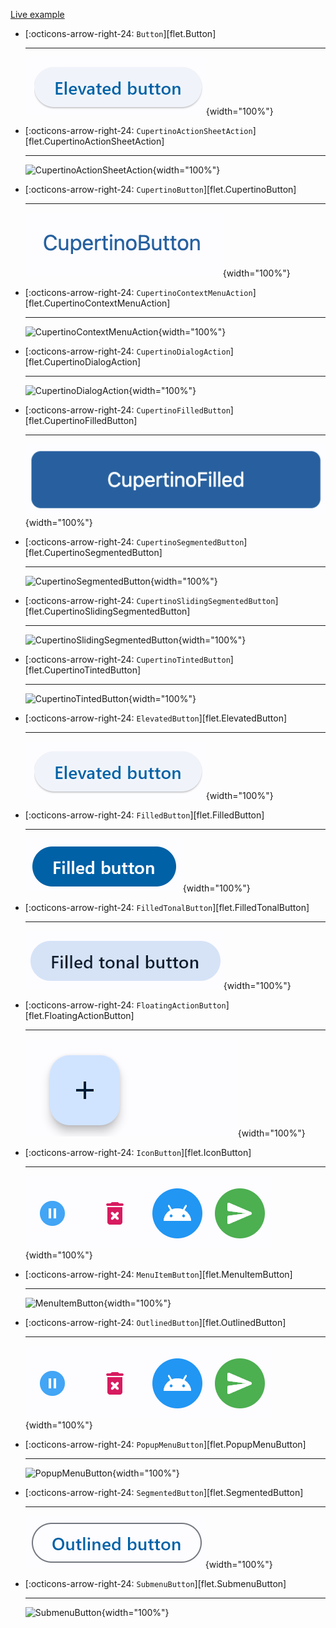 [Live example](https://flet-controls-gallery.fly.dev/buttons)

<div class="grid cards" markdown>

-   [:octicons-arrow-right-24: `Button`][flet.Button]
    
    ---
    ![Button](https://raw.githubusercontent.com/flet-dev/examples/v1-docs/python/controls/buttons/media/elevated-button.png){width="100%"}

-   [:octicons-arrow-right-24: `CupertinoActionSheetAction`][flet.CupertinoActionSheetAction]
    
    ---
    ![CupertinoActionSheetAction](https://raw.githubusercontent.com/flet-dev/examples/v1-docs/python/controls/buttons/media/cupertino-action-sheet-action.png){width="100%"}

-   [:octicons-arrow-right-24: `CupertinoButton`][flet.CupertinoButton]
    
    ---
    ![CupertinoButton](https://raw.githubusercontent.com/flet-dev/examples/v1-docs/python/controls/buttons/media/cupertino-button.png){width="100%"}

-   [:octicons-arrow-right-24: `CupertinoContextMenuAction`][flet.CupertinoContextMenuAction]
    
    ---
    ![CupertinoContextMenuAction](https://raw.githubusercontent.com/flet-dev/examples/v1-docs/python/controls/buttons/media/cupertino-context-menu-action.png){width="100%"}

-   [:octicons-arrow-right-24: `CupertinoDialogAction`][flet.CupertinoDialogAction]
    
    ---
    ![CupertinoDialogAction](https://raw.githubusercontent.com/flet-dev/examples/v1-docs/python/controls/buttons/media/cupertino-dialog-action.png){width="100%"}

-   [:octicons-arrow-right-24: `CupertinoFilledButton`][flet.CupertinoFilledButton]
    
    ---
    ![CupertinoFilledButton](https://raw.githubusercontent.com/flet-dev/examples/v1-docs/python/controls/buttons/media/cupertino-filled-button.png){width="100%"}

-   [:octicons-arrow-right-24: `CupertinoSegmentedButton`][flet.CupertinoSegmentedButton]
    
    ---
    ![CupertinoSegmentedButton](https://raw.githubusercontent.com/flet-dev/examples/v1-docs/python/controls/buttons/media/cupertino-segmented-button.png){width="100%"}

-   [:octicons-arrow-right-24: `CupertinoSlidingSegmentedButton`][flet.CupertinoSlidingSegmentedButton]
    
    ---
    ![CupertinoSlidingSegmentedButton](https://raw.githubusercontent.com/flet-dev/examples/v1-docs/python/controls/buttons/media/cupertino-sliding-segmented-button.png){width="100%"}

-   [:octicons-arrow-right-24: `CupertinoTintedButton`][flet.CupertinoTintedButton]
    
    ---
    ![CupertinoTintedButton](https://raw.githubusercontent.com/flet-dev/examples/v1-docs/python/controls/buttons/media/cupertino-tinted-button.png){width="100%"}

-   [:octicons-arrow-right-24: `ElevatedButton`][flet.ElevatedButton]
    
    ---
    ![ElevatedButton](https://raw.githubusercontent.com/flet-dev/examples/v1-docs/python/controls/buttons/media/elevated-button.png){width="100%"}

-   [:octicons-arrow-right-24: `FilledButton`][flet.FilledButton]
    
    ---
    ![FilledButton](https://raw.githubusercontent.com/flet-dev/examples/v1-docs/python/controls/buttons/media/filled-button.png){width="100%"}

-   [:octicons-arrow-right-24: `FilledTonalButton`][flet.FilledTonalButton]
    
    ---
    ![FilledTonalButton](https://raw.githubusercontent.com/flet-dev/examples/v1-docs/python/controls/buttons/media/filled-tonal-button.png){width="100%"}

-   [:octicons-arrow-right-24: `FloatingActionButton`][flet.FloatingActionButton]
    
    ---
    ![FloatingActionButton](https://raw.githubusercontent.com/flet-dev/examples/v1-docs/python/controls/buttons/media/floating-action-button.png){width="100%"}

-   [:octicons-arrow-right-24: `IconButton`][flet.IconButton]
    
    ---
    ![IconButton](https://raw.githubusercontent.com/flet-dev/examples/v1-docs/python/controls/buttons/media/icon-button.png){width="100%"}

-   [:octicons-arrow-right-24: `MenuItemButton`][flet.MenuItemButton]
    
    ---
    ![MenuItemButton](https://raw.githubusercontent.com/flet-dev/examples/v1-docs/python/controls/buttons/media/menu-item-button.png){width="100%"}

-   [:octicons-arrow-right-24: `OutlinedButton`][flet.OutlinedButton]
    
    ---
    ![OutlinedButton](https://raw.githubusercontent.com/flet-dev/examples/v1-docs/python/controls/buttons/media/icon-button.png){width="100%"}

-   [:octicons-arrow-right-24: `PopupMenuButton`][flet.PopupMenuButton]
    
    ---
    ![PopupMenuButton](https://raw.githubusercontent.com/flet-dev/examples/v1-docs/python/controls/buttons/media/menu-item-button.png){width="100%"}

-   [:octicons-arrow-right-24: `SegmentedButton`][flet.SegmentedButton]
    
    ---
    ![SegmentedButton](https://raw.githubusercontent.com/flet-dev/examples/v1-docs/python/controls/buttons/media/outlined-button.png){width="100%"}

-   [:octicons-arrow-right-24: `SubmenuButton`][flet.SubmenuButton]
    
    ---
    ![SubmenuButton](https://raw.githubusercontent.com/flet-dev/examples/v1-docs/python/controls/buttons/media/segmented-button.png){width="100%"}

</div>